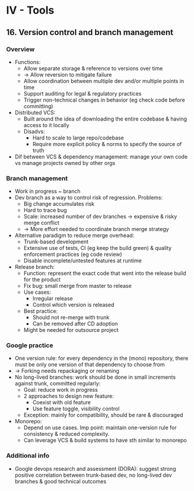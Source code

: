 # IV - Tools
## 16. Version control and branch management
### Overview
- Functions:
  - Allow separate storage & reference to versions over time
  - -> Allow reversion to mitigate failure
  - Allow coordination between multiple dev and/or multiple points in time
  - Support auditing for legal & regulatory practices
  - Trigger non-technical changes in behavior (eg check code before committing)
- Distributed VCS: 
  - Built around the idea of downloading the entire codebase & having access to it locally
  - Disadvs:
    - Hard to scale to large repo/codebase
    - Require more explicit policy & norms to specify the source of truth
- Dif between VCS & dependency management: manage your own code vs manage projects owned by other orgs
### Branch management
- Work in progress ~ branch
- Dev branch as a way to control risk of regression. Problems:
  - Big change accumulates risk
  - Hard to trace bug
  - Scale: increased number of dev branches -> expensive & risky merge conflict
  - -> More effort needed to coordinate branch merge strategy
- Alternative paradigm to reduce merge overhead:
  - Trunk-based development
  - Extensive use of tests, CI (eg keep the build green) & quality enforcement practices (eg code review)
  - Disable incomplete/untested features at runtime
- Release branch:
  - Function: represent the exact code that went into the release build for the product
  - Fix bug: small merge from master to release
  - Use cases:
    - Irregular release
    - Control which version is released
  - Best practice:
    - Should not re-merge with trunk
    - Can be removed after CD adoption
  - Might be needed for outsource project
### Google practice
- One version rule: for every dependency in the (mono) repository,
there must be only one version of that dependency to choose from
- -> Forking needs repackaging or renaming
- No long-lived branches: work should be done in small increments against trunk, committed regularly:
  - Goal: reduce work in progress
  - 2 approaches to design new feature:
    - Coexist with old feature
    - Use feature toggle, visibility control
  - Exception: mainly for compatibility, should be rare & discouraged
- Monorepo:
  - Depend on use cases. Imp point: maintain one-version rule for consistency & reduced complexity.
  - Can leverage VCS & build systems to have sth similar to monorepo
### Additional info
- Google devops research and assessment (DORA):
suggest strong positive correlation between trunk-based dev, no long-lived dev branches & good technical outcomes